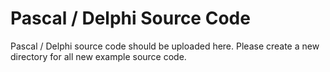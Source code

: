 # Pascal / Delphi Source Code
Pascal / Delphi source code should be uploaded here. Please create a new directory for all new example source code.
